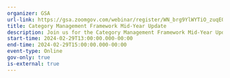 ```yaml
---
organizer: GSA
url-link: https://gsa.zoomgov.com/webinar/register/WN_brg9YlWYTiO_zuqEQNRMuQ?utm_medium=email&utm_source=govDelivery#/registration
title: Category Management Framework Mid-Year Update
description: Join us for the Category Management Framework Mid-Year Update Seminar!
start-time: 2024-02-29T13:00:00.000-00:00
end-time: 2024-02-29T15:00:00.000-00:00
event-type: Online
gov-only: true
is-external: true
---
```

